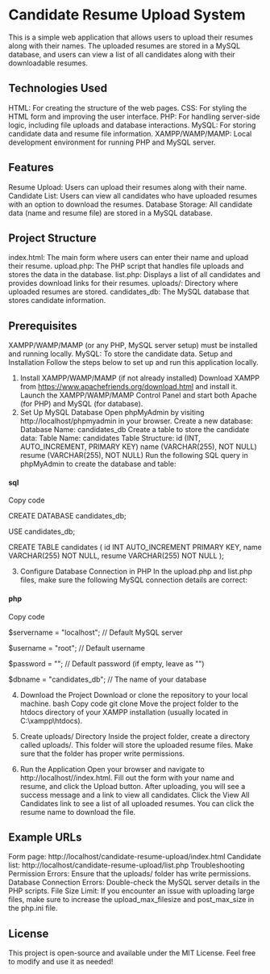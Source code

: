 # Candidate Resume Upload System

This is a simple web application that allows users to upload their resumes along with their names. The uploaded resumes are stored in a MySQL database, and users can view a list of all candidates along with their downloadable resumes.

## Technologies Used

HTML: For creating the structure of the web pages.
CSS: For styling the HTML form and improving the user interface.
PHP: For handling server-side logic, including file uploads and database interactions.
MySQL: For storing candidate data and resume file information.
XAMPP/WAMP/MAMP: Local development environment for running PHP and MySQL server.

## Features

Resume Upload: Users can upload their resumes along with their name.
Candidate List: Users can view all candidates who have uploaded resumes with an option to download the resumes.
Database Storage: All candidate data (name and resume file) are stored in a MySQL database.

## Project Structure

index.html: The main form where users can enter their name and upload their resume.
upload.php: The PHP script that handles file uploads and stores the data in the database.
list.php: Displays a list of all candidates and provides download links for their resumes.
uploads/: Directory where uploaded resumes are stored.
candidates_db: The MySQL database that stores candidate information.

## Prerequisites

XAMPP/WAMP/MAMP (or any PHP, MySQL server setup) must be installed and running locally.
MySQL: To store the candidate data.
Setup and Installation
Follow the steps below to set up and run this application locally.

1. Install XAMPP/WAMP/MAMP (if not already installed)
Download XAMPP from https://www.apachefriends.org/download.html and install it.
Launch the XAMPP/WAMP/MAMP Control Panel and start both Apache (for PHP) and MySQL (for database).
2. Set Up MySQL Database
Open phpMyAdmin by visiting http://localhost/phpmyadmin in your browser.
Create a new database:
Database Name: candidates_db
Create a table to store the candidate data:
Table Name: candidates
Table Structure:
id (INT, AUTO_INCREMENT, PRIMARY KEY)
name (VARCHAR(255), NOT NULL)
resume (VARCHAR(255), NOT NULL)
Run the following SQL query in phpMyAdmin to create the database and table:

#### sql
Copy code

CREATE DATABASE candidates_db;

USE candidates_db;

CREATE TABLE candidates (
    id INT AUTO_INCREMENT PRIMARY KEY,
    name VARCHAR(255) NOT NULL,
    resume VARCHAR(255) NOT NULL
);

3. Configure Database Connection in PHP
In the upload.php and list.php files, make sure the following MySQL connection details are correct:

#### php
Copy code

$servername = "localhost"; // Default MySQL server

$username = "root"; // Default username

$password = ""; // Default password (if empty, leave as "")

$dbname = "candidates_db"; // The name of your database

4. Download the Project
Download or clone the repository to your local machine.
bash
Copy code
git clone <your-repository-url>
Move the project folder to the htdocs directory of your XAMPP installation (usually located in C:\xampp\htdocs\).

5. Create uploads/ Directory
Inside the project folder, create a directory called uploads/. This folder will store the uploaded resume files.
Make sure that the folder has proper write permissions.

6. Run the Application
Open your browser and navigate to http://localhost/<your-project-folder>/index.html.
Fill out the form with your name and resume, and click the Upload button.
After uploading, you will see a success message and a link to view all candidates.
Click the View All Candidates link to see a list of all uploaded resumes. You can click the resume name to download the file.

## Example URLs
Form page: http://localhost/candidate-resume-upload/index.html
Candidate list: http://localhost/candidate-resume-upload/list.php
Troubleshooting
Permission Errors: Ensure that the uploads/ folder has write permissions.
Database Connection Errors: Double-check the MySQL server details in the PHP scripts.
File Size Limit: If you encounter an issue with uploading large files, make sure to increase the upload_max_filesize and post_max_size in the php.ini file.

## License
This project is open-source and available under the MIT License. Feel free to modify and use it as needed!

